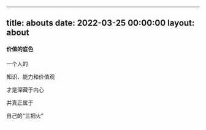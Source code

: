 
---
title: abouts
date: 2022-03-25 00:00:00
layout: about
---

#### 价值的底色

一个人的 

知识、能力和价值观

才是深藏于内心 

并真正属于 

自己的“三把火”



<iframe frameborder="no" border="0" marginwidth="0" marginheight="0" width=1 height=1 src="//music.163.com/outchain/player?type=2&id=1919206735&auto=1&height=32"></iframe>

